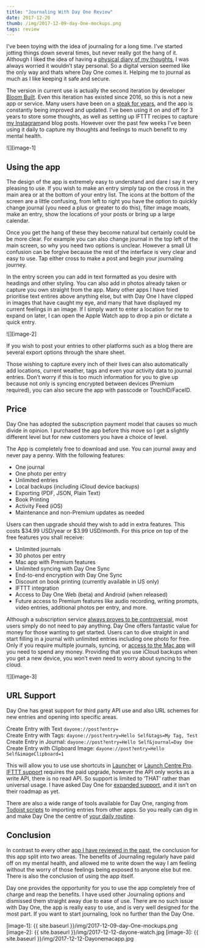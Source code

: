 ```yaml
---
title: "Journaling With Day One Review"
date: 2017-12-20
thumb: /img/2017-12-09-day-One-mockups.png
tags: review
---
```

I’ve been toying with the idea of journaling for a long time. I’ve started jotting things down several times, but never really got the hang of it. Although I liked the idea of having a [physical diary of my thoughts][1], I was always worried it wouldn’t stay personal. So a digital version seemed like the only way and thats where Day One comes it. Helping me to journal as much as I like keeping it safe and secure.

The version in current use is actually the second iteration by developer [Bloom Built][2]. Even this iteration has existed since 2016, so this is not a new app or service. Many users have been on a [steak for years][3], and the app is constantly being improved and updated. I’ve been using it on and off for 3 years to store some thoughts, as well as setting up IFTTT recipes to capture [my Instagram][4]and blog posts. However over the past few weeks I’ve been using it daily to capture my thoughts and feelings to much benefit to my mental health.

![][image-1]

## Using the app
The design of the app is extremely easy to understand and dare I say it very pleasing to use. If you wish to make an entry simply tap on the cross in the main area or at the bottom of your entry list. The icons at the bottom of the screen are a little confusing, from left to right you have the option to quickly change journal (you need a plus or greater to do this), filter image moats, make an entry, show the locations of your posts or bring up a large calendar.

Once you get the hang of these they become natural but certainly could be be more clear. For example you can also change journal in the top left of the main screen, so why you need two options is unclear. However a small UI confusion can be forgive because the rest of the interface is very clear and easy to use. Tap either cross to make a post and begin your journaling journey.

In the entry screen you can add in text formatted as you desire with headings and other styling. You can also add in photos already taken or capture you own straight from the app. Many other apps I have tried prioritise text entires above anything else, but with Day One I have clipped in images that have caught my eye, and many that have displayed my current feelings in an image. If I simply want to enter a location for me to expand on later, I can open the Apple Watch app to drop a pin or dictate a quick entry.

![][image-2]

If you wish to post your entries to other platforms such as a blog there are several export options through the share sheet.

Those wishing to capture every inch of their lives can also automatically add locations, current weather, tags and even your activity data to journal entries. Don’t worry if this is too much information for you to give up because not only is syncing encrypted between devices (Premium required), you can also secure the app with passcode or TouchID/FaceID.

## Price
Day One has adopted the subscription payment model that causes so much divide in opinion. I purchased the app before this move so I get a slightly different level but for new customers you have a choice of level.

The App is completely free to download and use. You can journal away and never pay a penny. With the following features:
* One journal
* One photo per entry
* Unlimited entries
* Local backups (including iCloud device backups)
* Exporting (PDF, JSON, Plain Text)
* Book Printing
* Activity Feed (iOS)
* Maintenance and non-Premium updates as needed

Users can then upgrade should they wish to add in extra features. This costs $34.99 USD/year or $3.99 USD/month. For this price on top of the free features you shall receive:
* Unlimited journals
* 30 photos per entry
* Mac app with Premium features
* Unlimited syncing with Day One Sync
* End-to-end encryption with Day One Sync
* Discount on book printing (currently available in US only)
* IFTTT integration
* Access to Day One Web (beta) and Android (when released)
* Future access to Premium features like audio recording, writing prompts, video entries, additional photos per entry, and more.

Although a subscription service [always proves to be controversial][5], most users simply do not need to pay anything. Day One offers fantastic value for money for those wanting to get started. Users can to dive straight in and start filling in a journal with unlimited entries including one photo for free. Only if you require multiple journals, syncing, or [access to the Mac app][6] will you need to spend any money. Providing that you use iCloud backups when you get a new device, you won’t even need to worry about syncing to the cloud.

![][image-3]

## URL Support
Day One has great support for third party API use and also URL schemes for new entries and opening into specific areas.

Create Entry with Text `dayone://post?entry=`<br>
Create Entry with Tags: `dayone://post?entry=Hello Self&tags=My Tag, Test`<br>
Create Entry in Journal: `dayone://post?entry=Hello Self&journal=Day One`<br>
Create Entry with Clipboard Image: `dayone://post?entry=Hello Self&imageClipboard=1`<br>

This will allow you to use use shortcuts in [Launcher][7] or [Launch Centre Pro][8]. [IFTTT support][9] requires the paid upgrade, however the API only works as a write API, there is no read API. So support is limited to ‘THAT’ rather than universal usage. I have asked Day One for [expanded support][10], and it isn’t on their roadmap as yet.  

There are also a wide range of tools available for Day One, ranging from [Todoist scripts][11] to importing entries from other apps. So you really can dig in and make Day One the centre of [your daily routine][12].

## Conclusion
In contrast to every other [app I have reviewed in the past][13], the conclusion for this app split into two areas. The benefits of Journaling regularly have paid off on my mental health, and allowed me to write down the way I am feeling without the worry of those feelings being exposed to anyone else but me. There is also the conclusion of using the app itself.

Day one provides the opportunity for you to use the app completely free of charge and reap the benefits. I have used other Journaling options and dismissed them straight away due to ease of use. There are no such issue with Day One, the app is really easy to use, and is very well designed for the most part. If you want to start journaling, look no further than the Day One.

[1]:	https://medium.com/p/23f1d1c23df5?source=linkShare-fa062289c217-1512807706
[2]:	https://itunes.apple.com/gb/app/day-one-journal/id1044867788?mt=8&at=1000ltj4
[3]:	https://twitter.com/ljrain/status/931876494325972992
[4]:	https://ifttt.com/applets/395684p
[5]:	https://www.macrumors.com/2017/06/29/day-one-app-now-a-subscription-service/
[6]:	https://itunes.apple.com/gb/app/day-one/id1055511498?mt=12&at=1000ltj4
[7]:	https://itunes.apple.com/gb/app/launcher-with-multiple-widgets/id905099592?mt=8&at=1000ltj4
[8]:	https://itunes.apple.com/gb/app/launch-center-pro/id532016360?mt=8&at=1000ltj4
[9]:	http://dayoneapp.com/2016/03/day-one-ifttt/
[10]:	https://twitter.com/GR36/status/939461078471335936
[11]:	https://github.com/underscorephil/todoist_dayone
[12]:	https://intercom.help/dayone/day-one-2-0/day-one-tools
[13]:	https://www.gr36.com/tags/app/

[image-1]:	{{ site.baseurl }}/img/2017-12-09-day-One-mockups.png
[image-2]:	{{ site.baseurl }}/img/2017-12-12-dayone-watch.jpg
[image-3]:	{{ site.baseurl }}/img/2017-12-12-Dayonemacapp.jpg
